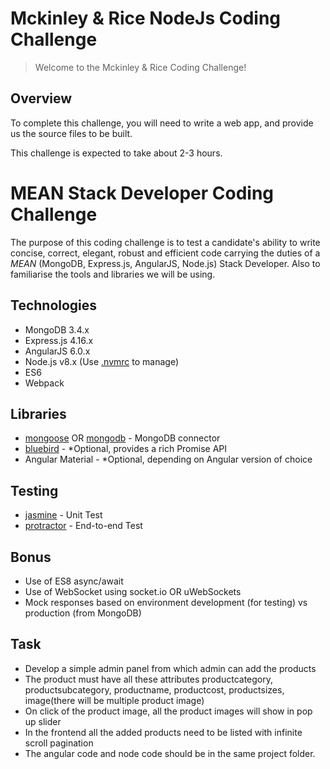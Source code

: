 # Mckinley & Rice NodeJs Coding Challenge

> Welcome to the Mckinley & Rice Coding Challenge!


## Overview

To complete this challenge, you will need to write a  web app, and provide us the source files to be built.

This challenge is expected to take about 2-3 hours.


# MEAN Stack Developer Coding Challenge

The purpose of this coding challenge is to test a candidate's ability to
write concise, correct, elegant, robust and efficient code carrying the
duties of a *MEAN* (MongoDB, Express.js, AngularJS, Node.js) Stack
Developer. Also to familiarise the tools and libraries we will be using.

## Technologies

- MongoDB 3.4.x
- Express.js 4.16.x
- AngularJS 6.0.x
- Node.js v8.x (Use [.nvmrc](https://github.com/creationix/nvm) to manage)
- ES6
- Webpack

## Libraries

- [mongoose](https://www.npmjs.com/package/mongoose) OR [mongodb](https://www.npmjs.com/package/mongodb) - MongoDB connector
- [bluebird](https://www.npmjs.com/package/bluebird) - *Optional, provides a rich Promise API
- Angular Material - *Optional, depending on Angular version of choice

## Testing

- [jasmine](https://www.npmjs.com/package/jasmine) - Unit Test
- [protractor](https://www.npmjs.com/package/protractor) - End-to-end Test

## Bonus

- Use of ES8 async/await
- Use of WebSocket using socket.io OR uWebSockets
- Mock responses based on environment development (for testing) vs production (from MongoDB)

## Task

- Develop a simple admin panel from which admin can add the products
- The product must have all these attributes productcategory, productsubcategory, productname, productcost, productsizes, image(there will be multiple product image)
- On click of the product image, all the product images will show in pop up slider
- In the frontend all the added products need to be listed with infinite scroll pagination
- The angular code and node code should be in the same project folder.

